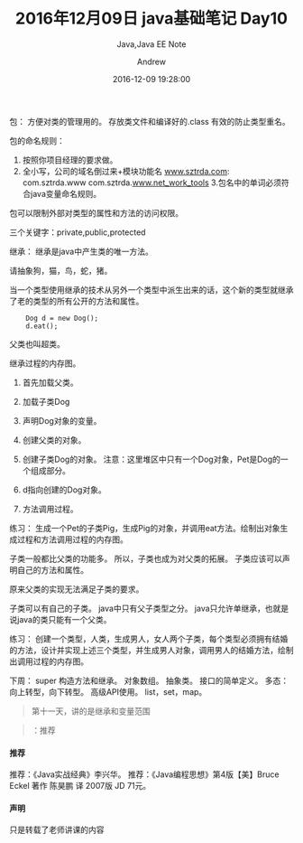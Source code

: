 ﻿---
layout:     post
title:      "2016年12月09日 java基础笔记 Day10"
subtitle:   "Java,Java EE Note"
date:       2016-12-09 19:28:00
author:     "Andrew"
header-img: "img/post-bg-js-version.jpg"
tags:
    - Java 基础
    - Java
    - 学习笔记
---



包：
方便对类的管理用的。
存放类文件和编译好的.class
有效的防止类型重名。

包的命名规则：
1.	按照你项目经理的要求做。
2.	全小写，公司的域名倒过来+模块功能名
www.sztrda.com: com.sztrda.www
com.sztrda.www.net_work_tools
3.包名中的单词必须符合java变量命名规则。

包可以限制外部对类型的属性和方法的访问权限。

 

三个关键字：private,public,protected

继承：
继承是java中产生类的唯一方法。

请抽象狗，猫，鸟，蛇，猪。

当一个类型使用继承的技术从另外一个类型中派生出来的话，这个新的类型就继承了老的类型的所有公开的方法和属性。

		Dog d = new Dog();
		d.eat();

父类也叫超类。

继承过程的内存图。
1.	首先加载父类。
 
2.	加载子类Dog
 

3.	声明Dog对象的变量。
 
4.	创建父类的对象。
 
5.	创建子类Dog的对象。
注意：这里堆区中只有一个Dog对象，Pet是Dog的一个组成部分。
 
6.	d指向创建的Dog对象。
 
7.	方法调用过程。
 
练习：
生成一个Pet的子类Pig，生成Pig的对象，并调用eat方法。绘制出对象生成过程和方法调用过程的内存图。

子类一般都比父类的功能多。
所以，子类也成为对父类的拓展。
子类应该可以声明自己的方法和属性。

原来父类的实现无法满足子类的要求。

子类可以有自己的子类。
java中只有父子类型之分。
java只允许单继承，也就是说java的类只能有一个父类。

练习：
创建一个类型，人类，生成男人，女人两个子类，每个类型必须拥有结婚的方法，设计并实现上述三个类型，并生成男人对象，调用男人的结婚方法，绘制出调用过程的内存图。

下周：
super
构造方法和继承。
对象数组。
抽象类。
接口的简单定义。
多态：向上转型，向下转型。
高级API使用。
list，set，map。





> 第十一天，讲的是继承和变量范围

> ：推荐

#### 推荐
推荐：《Java实战经典》李兴华。
推荐：《Java编程思想》第4版【美】Bruce Eckel 著作 陈昊鹏 译   2007版  JD 71元。


#### 声明
只是转载了老师讲课的内容



